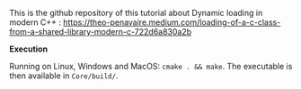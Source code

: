 This is the github repository of this tutorial about Dynamic loading in modern C++ : https://theo-penavaire.medium.com/loading-of-a-c-class-from-a-shared-library-modern-c-722d6a830a2b

__Execution__

Running on Linux, Windows and MacOS:
`cmake . && make`. The executable is then available in `Core/build/`.
